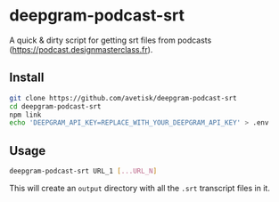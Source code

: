 # deepgram-podcast-srt

A quick & dirty script for getting srt files from podcasts (https://podcast.designmasterclass.fr).

## Install

```sh
git clone https://github.com/avetisk/deepgram-podcast-srt
cd deepgram-podcast-srt
npm link
echo 'DEEPGRAM_API_KEY=REPLACE_WITH_YOUR_DEEPGRAM_API_KEY' > .env
```

## Usage

```sh
deepgram-podcast-srt URL_1 [...URL_N]
```

This will create an `output` directory with all the `.srt` transcript files in it.
